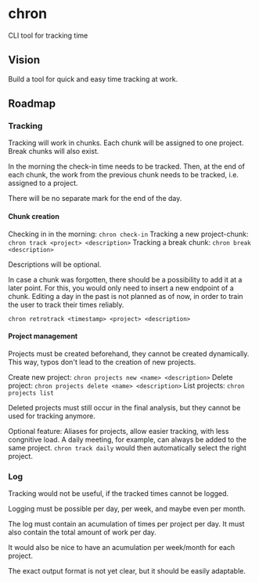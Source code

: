 # chron
CLI tool for tracking time

## Vision

Build a tool for quick and easy time tracking at work.

## Roadmap

### Tracking

Tracking will work in chunks.
Each chunk will be assigned to one project.
Break chunks will also exist.

In the morning the check-in time needs to be tracked.
Then, at the end of each chunk, the work from the previous chunk needs to be tracked,
i.e. assigned to a project.

There will be no separate mark for the end of the day.

#### Chunk creation

Checking in in the morning: `chron check-in`
Tracking a new project-chunk: `chron track <project> <description>`
Tracking a break chunk: `chron break <description>`

Descriptions will be optional.

In case a chunk was forgotten, there should be a possibility to add it at a later point.
For this, you would only need to insert a new endpoint of a chunk.
Editing a day in the past is not planned as of now, in order to train the user to track
their times reliably.

`chron retrotrack <timestamp> <project> <description>`

#### Project management

Projects must be created beforehand, they cannot be created dynamically.
This way, typos don't lead to the creation of new projects.

Create new project: `chron projects new <name> <description>`
Delete project: `chron projects delete <name> <description>`
List projects: `chron projects list`

Deleted projects must still occur in the final analysis, but they cannot be used
for tracking anymore.

Optional feature: Aliases for projects, allow easier tracking, with less congnitive load.
A daily meeting, for example, can always be added to the same project.
`chron track daily` would then automatically select the right project.

### Log

Tracking would not be useful, if the tracked times cannot be logged.

Logging must be possible per day, per week, and maybe even per month.

The log must contain an acumulation of times per project per day.
It must also contain the total amount of work per day.

It would also be nice to have an acumulation per week/month for each project.

The exact output format is not yet clear, but it should be easily adaptable.

